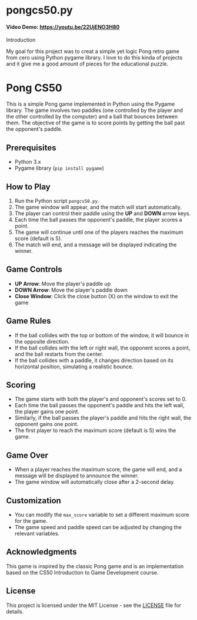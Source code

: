 # pongcs50.py 
#### Video Demo:  <https://youtu.be/22UjENO3H80>

Introduction

My goal for this project was to creat a simple yet logic Pong retro game from cero using Python pygame library. I love to do this kinda of projects and it give me a good amount of pieces for the educational puzzle.

# Pong CS50

This is a simple Pong game implemented in Python using the Pygame library. The game involves two paddles (one controlled by the player and the other controlled by the computer) and a ball that bounces between them. The objective of the game is to score points by getting the ball past the opponent's paddle.

## Prerequisites

- Python 3.x
- Pygame library (`pip install pygame`)

## How to Play

1. Run the Python script `pongcs50.py`.
2. The game window will appear, and the match will start automatically.
3. The player can control their paddle using the **UP** and **DOWN** arrow keys.
4. Each time the ball passes the opponent's paddle, the player scores a point.
5. The game will continue until one of the players reaches the maximum score (default is 5).
6. The match will end, and a message will be displayed indicating the winner.

## Game Controls

- **UP Arrow**: Move the player's paddle up
- **DOWN Arrow**: Move the player's paddle down
- **Close Window**: Click the close button (X) on the window to exit the game

## Game Rules

- If the ball collides with the top or bottom of the window, it will bounce in the opposite direction.
- If the ball collides with the left or right wall, the opponent scores a point, and the ball restarts from the center.
- If the ball collides with a paddle, it changes direction based on its horizontal position, simulating a realistic bounce.

## Scoring

- The game starts with both the player's and opponent's scores set to 0.
- Each time the ball passes the opponent's paddle and hits the left wall, the player gains one point.
- Similarly, if the ball passes the player's paddle and hits the right wall, the opponent gains one point.
- The first player to reach the maximum score (default is 5) wins the game.

## Game Over

- When a player reaches the maximum score, the game will end, and a message will be displayed to announce the winner.
- The game window will automatically close after a 2-second delay.

## Customization

- You can modify the `max_score` variable to set a different maximum score for the game.
- The game speed and paddle speed can be adjusted by changing the relevant variables.

## Acknowledgments

This game is inspired by the classic Pong game and is an implementation based on the CS50 Introduction to Game Development course.

## License

This project is licensed under the MIT License - see the [LICENSE](LICENSE) file for details.
